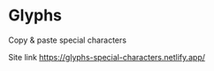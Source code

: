 # Glyphs
Copy &amp; paste special characters

Site link https://glyphs-special-characters.netlify.app/
